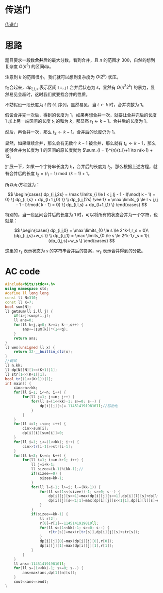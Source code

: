 # 传送门

[传送门](https://www.luogu.com.cn/problem/P3736)

# 思路

题目要求一段数**合并**后的最大分数，看到合并，且 $n$ 的范围才 $300$，自然的想到复杂度 $O(n^3)$ 的区间dp。

注意到 $k$ 的范围很小，我们就可以想到复杂度为 $O(2^k)$ 状压。

结合起来，$dp_{i,j,s}$ 表示区间 `[i,j]` 合并后状态为 $s$，显然有 $O(n^3 2^k)$ 的暴力，显然易见会超时，这时我们就要找合并的性质。

不妨假设一段长度为 $t$ 的 `01` 序列，显然易见，当 $t \gets k$ 时，合并次数为 $1$。

假设合并完一次后，得到的长度为 $1$，如果再想合并一次，就要让合并完后的长度 $1$ 加上另一端区间的长度 $t_1$ 的和为 $k$，那显然 $t_1 \gets k-1$。合并后的长度为 $1$。

然后，再合并一次，那么 $t_2 \gets k-1$。合并后的长度仍为 $1$。

显然，如果继续合并，那么会有无数个 $k-1$ 被合并，那么就有 $t_n \gets k-1$，那么能够合并为长度为 $1$ 的区间的原长度就为 $\sum_{i = 1}^{n}{t_i}+1 \to n(k-1) + 1$。

扩展一下，如果一个字符串长度为 $l_1$，合并后的长度为 $l_2$，那么根据上述方程，就有合并后的长度 $l_2 = (l_1 - 1) \bmod (k-1) + 1$。

所以dp方程就为：

$$
\begin{cases}
  dp_{i,j,2s} = \max \limits_{i \le l < j,(j - 1 - l)\mod( k - 1) = 0} \{ dp_{i,l,s} + dp_{l+1,j,0} \} \\
  dp_{i,j,(2s) \vee 1} = \max \limits_{i \le l < j,(j - 1 - l)\mod( k - 1) = 0} \{ dp_{i,l,s} + dp_{l+1,j,1} \}
\end{cases}
$$

特别的，当一段区间合并后的长度为 $1$ 时，可以将所有的状态合并为一个字符，也就是：

$$
\begin{cases}
  dp_{i,j,0} = \max \limits_{0 \le s \le 2^k-1,r_s = 0}\{dp_{i,j,s}+w_s \} \\
  dp_{i,j,1} = \max \limits_{0 \le s \le 2^k-1,r_s = 1}\{dp_{i,j,s}+w_s \} 
\end{cases}
$$

这里的 $r_s$ 表示状态为 $s$ 的字符串合并后的答案，$w_s$ 表示合并得到的分数。

# AC code

```c++
#include<bits/stdc++.h>
using namespace std;
#define ll long long
const ll N=310;
const ll K=7;
bool sum[N];
ll getsum(ll i,ll j) {
	if(i>j)swap(i,j);
	ll ans=0;
	for(ll k=j,q=0; k>=i; k--,q++) {
		ans+=(sum[k])*(1<<q);
	}
	return ans;
}
ll wes(unsigned ll x) {
	return 32-__builtin_clz(x);
}
//调试 
ll n,kk;
ll dp[N][N][1<<(K+1)|1];
ll str[1<<(K+1)|1];
bool tr[(1<<(K+1))|1];
int main() {
	cin>>n>>kk;
	for(ll i=1; i<=n; i++) {
		for(ll j=1; j<=n; j++) {
			for(ll s=(1<<kk)-1; s>=0; s--) {
				dp[i][j][s]=-1145141919810ll;//初始化 
			}
		}
	}
	for(ll i=1; i<=n; i++) {
		cin>>sum[i];
		dp[i][i][sum[i]]=0;
	}
	for(ll i=1; i<=(1<<kk); i++) {
		cin>>tr[i-1]>>str[i-1];
	}
	for(ll k=2; k<=n; k++) {
		for(ll i=1; i<=n-k+1; i++) {
			ll j=i+k-1;
			ll sizee=(k-1)%(kk-1);//
			if(sizee==0) {
				sizee=kk-1;
			}
			for(ll l=j-1; l>=i; l-=(kk-1)) {
				for(ll s=(1<<(sizee))-1; s>=0; s--) {
					dp[i][j][s<<1]=max(dp[i][j][s<<1],dp[i][l][s]+dp[l+1][j][0]);
					dp[i][j][s<<1|1]=max(dp[i][j][s<<1|1],dp[i][l][s]+dp[l+1][j][1]);
				}
			}
			if(sizee==kk-1) {
				ll r[2];
				r[0]=r[1]=-1145141919810ll;
				for(ll s=(1<<kk)-1; s>=0; s--) {
					r[tr[s]]=max(r[tr[s]],dp[i][j][s]+str[s]);
				}
				dp[i][j][0]=max(dp[i][j][0],r[0]);
				dp[i][j][1]=max(dp[i][j][1],r[1]);
			}
		}
	}
	ll ans=-1145141919810ll;
	for(ll s=(1<<kk)-1; s>=0; s--) {
		ans=max(ans,dp[1][n][s]);
	}
	cout<<ans<<endl;
}
```